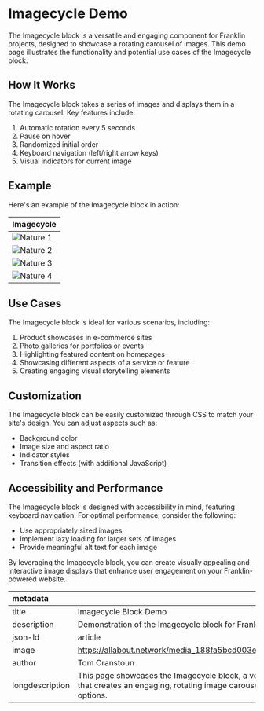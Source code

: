 # Imagecycle Demo

The Imagecycle block is a versatile and engaging component for Franklin projects, designed to showcase a rotating carousel of images. This demo page illustrates the functionality and potential use cases of the Imagecycle block.

## How It Works

The Imagecycle block takes a series of images and displays them in a rotating carousel. Key features include:

1. Automatic rotation every 5 seconds
2. Pause on hover
3. Randomized initial order
4. Keyboard navigation (left/right arrow keys)
5. Visual indicators for current image

## Example

Here's an example of the Imagecycle block in action:

| Imagecycle |
|------------|
| ![Nature 1](https://allabout.network/media_188fa5bcd003e5a2d56e7ad3ca233300c9e52f1e5.png) |
| ![Nature 2](https://allabout.network/media_14e918fa88c2a9a810fd454fa04f0bd152c01fed2.jpeg) |
| ![Nature 3](https://allabout.network/media_1d92670adcfb7a18a062e49fd7967f4e9f76d8a52.jpeg) |
| ![Nature 4](https://allabout.network/media_1e744525e97292dcd074e9b1c7ab2cf47a048f292.jpeg) |

## Use Cases

The Imagecycle block is ideal for various scenarios, including:

1. Product showcases in e-commerce sites
2. Photo galleries for portfolios or events
3. Highlighting featured content on homepages
4. Showcasing different aspects of a service or feature
5. Creating engaging visual storytelling elements

## Customization

The Imagecycle block can be easily customized through CSS to match your site's design. You can adjust aspects such as:

- Background color
- Image size and aspect ratio
- Indicator styles
- Transition effects (with additional JavaScript)

## Accessibility and Performance

The Imagecycle block is designed with accessibility in mind, featuring keyboard navigation. For optimal performance, consider the following:

- Use appropriately sized images
- Implement lazy loading for larger sets of images
- Provide meaningful alt text for each image

By leveraging the Imagecycle block, you can create visually appealing and interactive image displays that enhance user engagement on your Franklin-powered website.

| metadata |  |
| :---- | :---- |
| title | Imagecycle Block Demo |
| description | Demonstration of the Imagecycle block for Franklin projects |
| json-ld | article |
| image | https://allabout.network/media_188fa5bcd003e5a2d56e7ad3ca233300c9e52f1e5.png |
| author | Tom Cranstoun |
| longdescription | This page showcases the Imagecycle block, a versatile component for Franklin projects that creates an engaging, rotating image carousel with automatic and manual navigation options. |
